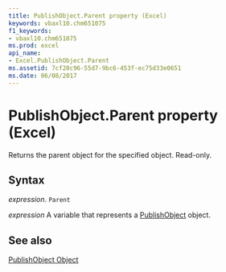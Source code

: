 ```yaml
---
title: PublishObject.Parent property (Excel)
keywords: vbaxl10.chm651075
f1_keywords:
- vbaxl10.chm651075
ms.prod: excel
api_name:
- Excel.PublishObject.Parent
ms.assetid: 7cf20c96-55d7-9bc6-453f-ec75d33e0651
ms.date: 06/08/2017
---
```



# PublishObject.Parent property (Excel)

Returns the parent object for the specified object. Read-only.


## Syntax

_expression_. `Parent`

_expression_ A variable that represents a [PublishObject](Excel.PublishObject.md) object.


## See also


[PublishObject Object](Excel.PublishObject.md)


